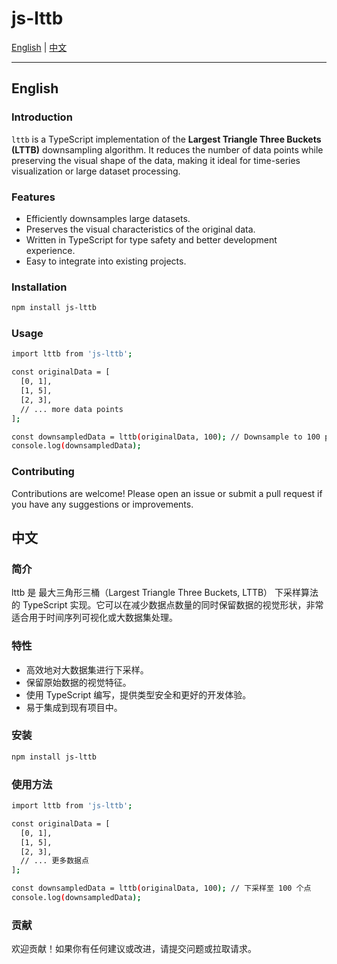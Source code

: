 # js-lttb

[English](#english) | [中文](#中文)

---

## English

### Introduction
`lttb` is a TypeScript implementation of the **Largest Triangle Three Buckets (LTTB)** downsampling algorithm. It reduces the number of data points while preserving the visual shape of the data, making it ideal for time-series visualization or large dataset processing.

### Features
- Efficiently downsamples large datasets.
- Preserves the visual characteristics of the original data.
- Written in TypeScript for type safety and better development experience.
- Easy to integrate into existing projects.

### Installation
```bash
npm install js-lttb
```
### Usage
```bash
import lttb from 'js-lttb';

const originalData = [
  [0, 1],
  [1, 5],
  [2, 3],
  // ... more data points
];

const downsampledData = lttb(originalData, 100); // Downsample to 100 points
console.log(downsampledData);
```

### Contributing
Contributions are welcome! Please open an issue or submit a pull request if you have any suggestions or improvements.

## 中文 

### 简介 
lttb 是 最大三角形三桶（Largest Triangle Three Buckets, LTTB） 下采样算法的 TypeScript 实现。它可以在减少数据点数量的同时保留数据的视觉形状，非常适合用于时间序列可视化或大数据集处理。

### 特性
 - 高效地对大数据集进行下采样。
 - 保留原始数据的视觉特征。
 - 使用 TypeScript 编写，提供类型安全和更好的开发体验。
 - 易于集成到现有项目中。

### 安装
```bash
npm install js-lttb
```

### 使用方法
```bash
import lttb from 'js-lttb';

const originalData = [
  [0, 1],
  [1, 5],
  [2, 3],
  // ... 更多数据点
];

const downsampledData = lttb(originalData, 100); // 下采样至 100 个点
console.log(downsampledData);
```

### 贡献
欢迎贡献！如果你有任何建议或改进，请提交问题或拉取请求。